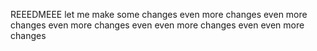 REEEDMEEE
let me make some changes
even more changes
even more changes
even more changes
even even more changes
even even more changes
